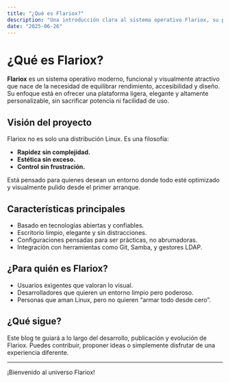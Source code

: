 ```yaml
---
title: "¿Qué es Flariox?"
description: "Una introducción clara al sistema operativo Flariox, su propósito y visión."
date: "2025-06-26"
---
```


# ¿Qué es Flariox?

**Flariox** es un sistema operativo moderno, funcional y visualmente atractivo que nace de la necesidad de equilibrar rendimiento, accesibilidad y diseño. Su enfoque está en ofrecer una plataforma ligera, elegante y altamente personalizable, sin sacrificar potencia ni facilidad de uso.

## Visión del proyecto

Flariox no es solo una distribución Linux. Es una filosofía:  
- **Rapidez sin complejidad.**  
- **Estética sin exceso.**  
- **Control sin frustración.**

Está pensado para quienes desean un entorno donde todo esté optimizado y visualmente pulido desde el primer arranque.

## Características principales

- Basado en tecnologías abiertas y confiables.
- Escritorio limpio, elegante y sin distracciones.
- Configuraciones pensadas para ser prácticas, no abrumadoras.
- Integración con herramientas como Git, Samba, y gestores LDAP.

## ¿Para quién es Flariox?

- Usuarios exigentes que valoran lo visual.
- Desarrolladores que quieren un entorno limpio pero poderoso.
- Personas que aman Linux, pero no quieren “armar todo desde cero”.

## ¿Qué sigue?

Este blog te guiará a lo largo del desarrollo, publicación y evolución de Flariox. Puedes contribuir, proponer ideas o simplemente disfrutar de una experiencia diferente.

---

¡Bienvenido al universo Flariox!

